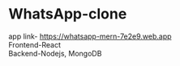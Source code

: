 # WhatsApp-clone
app link- https://whatsapp-mern-7e2e9.web.app  
Frontend-React  
Backend-Nodejs, MongoDB  

